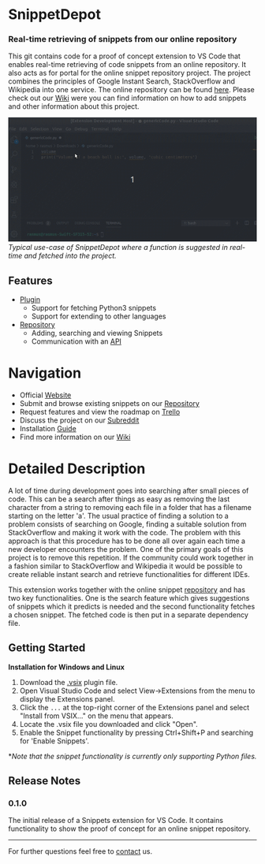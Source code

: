 # SnippetDepot
### Real-time retrieving of snippets from our online repository

This git contains code for a proof of concept extension to VS Code that enables real-time retrieving of code snippets from an online repository. It also acts as for portal for the online snippet repository project. The project combines the principles of Google Instant Search, StackOverflow and Wikipedia into one service. The online repository can be found [here](https://snippetdepot.com/repo/). Please check out our [Wiki](https://github.com/mrconter1/SnippetDepot/wiki) were you can find information on how to add snippets and other information about this project.

![Demo](example.gif)
*Typical use-case of SnippetDepot where a function is suggested in real-time and fetched into the project.*

## Features

* [Plugin](https://github.com/mrconter1/SnippetDepot/wiki/Plugins#existing-plugin)
  * Support for fetching Python3 snippets
  * Support for extending to other languages
* [Repository](https://snippetdepot.com/repo/)
  * Adding, searching and viewing Snippets
  * Communication with an [API](https://github.com/mrconter1/SnippetDepot/wiki/API)

# Navigation

* Official [Website](https://snippetdepot.com/)
* Submit and browse existing snippets on our [Repository](https://snippetdepot.com/repo/)
* Request features and view the roadmap on [Trello](https://trello.com/b/spUrRLGW/snippetdepot)
* Discuss the project on our [Subreddit](https://www.reddit.com/r/SnippetDepot/)
* Installation [Guide](#getting-started)
* Find more information on our [Wiki](https://github.com/mrconter1/SnippetDepot/wiki)

# Detailed Description

A lot of time during development goes into searching after small pieces of code. This can be a search after things as easy as removing the last character from a string to removing each file in a folder that has a filename starting on the letter 'a'. The usual practice of finding a solution to a problem consists of searching on Google, finding a suitable solution from StackOverflow and making it work with the code. The problem with this approach is that this procedure has to be done all over again each time a new developer encounters the problem. One of the primary goals of this project is to remove this repetition. If the community could work together in a fashion similar to StackOverflow and Wikipedia it would be possible to create reliable instant search and retrieve functionalities for different IDEs. 

This extension works together with the online snippet [repository](https://snippetdepot.com/repo/) and has two key functionalities. One is the search feature which gives suggestions of snippets which it predicts is needed and the second functionality fetches a chosen snippet. The fetched code is then put in a separate dependency file.

## Getting Started

**Installation for Windows and Linux**

1. Download the [.vsix](https://github.com/mrconter1/SnippetDepot/raw/master/snippets-0.0.1.vsix) plugin file.
2. Open Visual Studio Code and select View->Extensions from the menu to display the Extensions panel.
3. Click the `...` at the top-right corner of the Extensions panel and select "Install from VSIX..." on the menu that appears.
4. Locate the .vsix file you downloaded and click "Open".
5. Enable the Snippet functionality by pressing Ctrl+Shift+P and searching for 'Enable Snippets'.

**Note that the snippet functionality is currently only supporting Python files.*

## Release Notes

### 0.1.0

The initial release of a Snippets extension for VS Code. It contains functionality to show the proof of concept for an online snippet repository.

***

For further questions feel free to [contact](https://github.com/mrconter1/SnippetDepot/wiki/contact) us.

